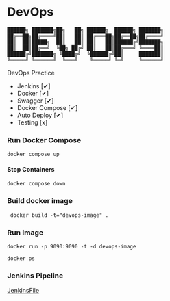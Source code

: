 # DevOps

````
██████╗ ███████╗██╗   ██╗ ██████╗  ██████╗ ███████╗
██╔══██╗██╔════╝██║   ██║ ██╔═══██╗██╔══██╗██╔════╝
██║  ██║█████╗  ██║   ██║ ██║   ██║██████╔╝███████╗
██║  ██║██╔══╝  ╚██╗ ██╔╝ ██║   ██║██╔═══╝ ╚════██║
██████╔╝███████╗ ╚████╔╝  ╚██████╔╝██║     ███████║
╚═════╝ ╚══════╝  ╚═══╝    ╚═════╝ ╚═╝     ╚══════╝
`````
DevOps Practice

- Jenkins [✔]
- Docker [✔]
- Swagger [✔]
- Docker Compose [✔]
- Auto Deploy [✔]
- Testing [x]

### Run Docker Compose
```
docker compose up
```

#### Stop Containers
```
docker compose down
```

### Build docker image
```
 docker build -t="devops-image" .
```
### Run Image
```
docker run -p 9090:9090 -t -d devops-image
```
```
docker ps
```
### Jenkins Pipeline 
[JenkinsFile](https://github.com/jahanzeb-j/DevOps/blob/dev/Jenkinsfile)
